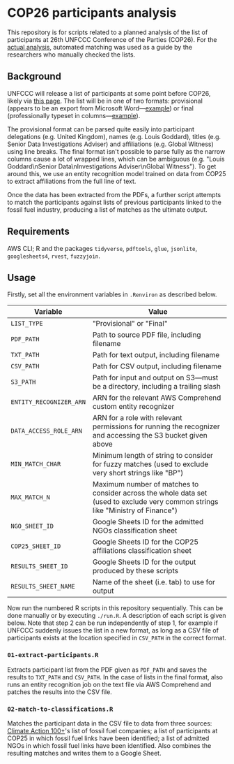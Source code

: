 # COP26 participants analysis

This repository is for scripts related to a planned analysis of the list of participants at 26th UNFCCC Conference of the Parties (COP26). For the [actual analysis](https://www.bbc.co.uk/news/science-environment-59199484), automated matching was used as a guide by the researchers who manually checked the lists. 

## Background

UNFCCC will release a list of participants at some point before COP26, likely via [this page](https://unfccc.int/documents?search2=&search3=participants). The list will be in one of two formats: provisional (appears to be an export from Microsoft Word—[example](https://unfccc.int/sites/default/files/resource/SB2021%28May-June%29.pdf)) or final (professionally typeset in columns—[example](https://unfccc.int/sites/default/files/resource/sb2021_inf01.pdf)).

The provisional format can be parsed quite easily into participant delegations (e.g. United Kingdom), names (e.g. Louis Goddard), titles (e.g. Senior Data Investigations Adviser) and affiliations (e.g. Global Witness) using line breaks. The final format isn't possible to parse fully as the narrow columns cause a lot of wrapped lines, which can be ambiguous (e.g. "Louis Goddard\\nSenior Data\\nInvestigations Adviser\\nGlobal Witness"). To get around this, we use an entity recognition model trained on data from COP25 to extract affiliations from the full line of text.

Once the data has been extracted from the PDFs, a further script attempts to match the participants against lists of previous participants linked to the fossil fuel industry, producing a list of matches as the ultimate output.

## Requirements

AWS CLI; R and the packages `tidyverse`, `pdftools`, `glue`, `jsonlite`, `googlesheets4`, `rvest`, `fuzzyjoin`.

## Usage

Firstly, set all the environment variables in `.Renviron` as described below.

| Variable | Value |
|----------|-------|
| `LIST_TYPE` | "Provisional" or "Final" |
| `PDF_PATH` | Path to source PDF file, including filename |
| `TXT_PATH` | Path for text output, including filename |
| `CSV_PATH` | Path for CSV output, including filename |
| `S3_PATH` | Path for input and output on S3—must be a directory, including a trailing slash |
| `ENTITY_RECOGNIZER_ARN` | ARN for the relevant AWS Comprehend custom entity recognizer |
| `DATA_ACCESS_ROLE_ARN` | ARN for a role with relevant permissions for running the recognizer and accessing the S3 bucket given above |
| `MIN_MATCH_CHAR` | Minimum length of string to consider for fuzzy matches (used to exclude very short strings like "BP") |
| `MAX_MATCH_N` | Maximum number of matches to consider across the whole data set (used to exclude very common strings like "Ministry of Finance") |
| `NGO_SHEET_ID` | Google Sheets ID for the admitted NGOs classification sheet |
| `COP25_SHEET_ID` | Google Sheets ID for the COP25 affiliations classification sheet |
| `RESULTS_SHEET_ID` | Google Sheets ID for the output produced by these scripts |
| `RESULTS_SHEET_NAME` | Name of the sheet (i.e. tab) to use for output |

Now run the numbered R scripts in this repository sequentially. This can be done manually or by executing `./run.R`. A description of each script is given below. Note that step 2 can be run independently of step 1, for example if UNFCCC suddenly issues the list in a new format, as long as a CSV file of participants exists at the location specified in `CSV_PATH` in the correct format.

### `01-extract-participants.R`

Extracts participant list from the PDF given as `PDF_PATH` and saves the results to `TXT_PATH` and `CSV_PATH`. In the case of lists in the final format, also runs an entity recognition job on the text file via AWS Comprehend and patches the results into the CSV file.

### `02-match-to-classifications.R`

Matches the participant data in the CSV file to data from three sources: [Climate Action 100+](https://www.climateaction100.org/whos-involved/companies/)'s list of fossil fuel companies; a list of participants at COP25 in which fossil fuel links have been identified; a list of admitted NGOs in which fossil fuel links have been identified. Also combines the resulting matches and writes them to a Google Sheet.
